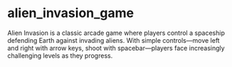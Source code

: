 # alien_invasion_game
Alien Invasion is a classic arcade game where players control a spaceship defending Earth against invading aliens. With simple controls—move left and right with arrow keys, shoot with spacebar—players face increasingly challenging levels as they progress.
